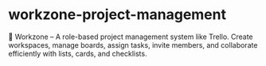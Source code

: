 # workzone-project-management
🚀 Workzone – A role-based project management system like Trello. Create workspaces, manage boards, assign tasks, invite members, and collaborate efficiently with lists, cards, and checklists.
